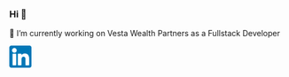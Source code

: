 ### Hi 👋
<!-- ![209031.jpg](209031.jpg) -->

🔭 I’m currently working on Vesta Wealth Partners as a Fullstack Developer


[<img align="left" alt="LinkedIn" width="40" src="https://github.com/arian22/arian22/blob/main/linkedin.png" />]( https://www.linkedin.com/in/arian-mobarghei-10697313b/)
<br />

<!--
**arian22/arian22** is a ✨ _special_ ✨ repository because its `README.md` (this file) appears on your GitHub profile.

Here are some ideas to get you started:

- 
- 🌱 I’m currently learning ...
- 👯 I’m looking to collaborate on ...
- 🤔 I’m looking for help with ...
- 💬 Ask me about ...
- 📫 How to reach me: ...
- 😄 Pronouns: ...
- ⚡ Fun fact: ...
-->
